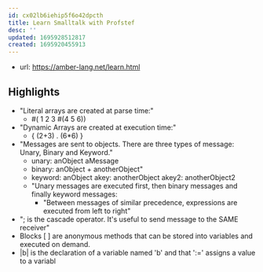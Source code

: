 ```yaml
---
id: cx02lb6iehip5f6o42dpcth
title: Learn Smalltalk with Profstef
desc: ''
updated: 1695928512817
created: 1695920455913
---
```


- url: https://amber-lang.net/learn.html

## Highlights

- "Literal arrays are created at parse time:" 
  - #( 1 2 3 #(4 5 6))
- "Dynamic Arrays are created at execution time:" 
  - { (2+3) . (6*6) }
- "Messages are sent to objects. There are three types of message: Unary, Binary and Keyword."
  - unary: anObject aMessage 
  - binary: anObject + anotherObject"
  - keyword: anObject akey: anotherObject akey2: anotherObject2
  - "Unary messages are executed first, then binary messages and finally keyword messages:
    - "Between messages of similar precedence, expressions are executed from left to right"
- "; is the cascade operator. It's useful to send message to the SAME receiver"
- Blocks [ ] are anonymous methods that can be stored into variables and executed on demand.
- |b| is the declaration of a variable named 'b' and that ':=' assigns a value to a variabl